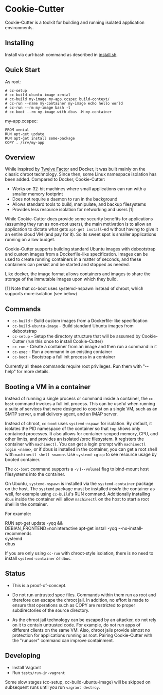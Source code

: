 # Cookie-Cutter

Cookie-Cutter is a toolkit for building and running isolated application
environments.

## Installing

Install via curl-bash command as described in [install.sh].

[install.sh]:https://github.com/mcary/cookie-cutter/blob/master/install.sh

## Quick Start

As root:
```
# cc-setup
# cc-build-ubuntu-image xenial
# cc-build my-image my-app.ccspec build-context/
# cc-run --name my-container my-image echo hello world
# cc-run --rm my-image bash -l
# cc-boot --rm my-image-with-dbus -M my-container
```

my-app.ccspec:
```
FROM xenial
RUN apt-get update
RUN apt-get install some-package
COPY . /srv/my-app
```

## Overview

While inspired by [Twelve Factor](12factor.net) and Docker, it was built
mainly on the classic chroot technology.  Since then, some Linux namespace
isolation has been added.  Compared to Docker, Cookie-Cutter:

* Works on 32-bit machines where small applications can run with a smaller
  memory footprint
* Does not require a daemon to run in the background
* Allows standard tools to build, manipulate, and backup filesystems
* Provides less resource isolation for networking and users [1]

While Cookie-Cutter does provide some security benefits for applications
(assuming they run as non-root users), the main motivation is to allow an
application to dictate what gets `apt-get install`-ed without having to
give it an entire cloud VM (and pay for it).  So its sweet spot is smaller
applications running on a low budget.

Cookie-Cutter supports building standard Ubuntu images with debootstrap and
custom images from a Dockerfile-like specification.  Images can be used to
create running containers in a matter of seconds, and these containers can
persist and be started and stopped as needed.

Like docker, the image format allows containers and images to share the
storage of the immutable images upon which they build.

[1] Note that cc-boot uses systemd-nspawn instead of chroot, which supports
more isolation (see below)

## Commands

* `cc-build` - Build custom images from a Dockerfile-like specification
* `cc-build-ubuntu-image` - Build standard Ubuntu images from debootstrap
* `cc-setup` - Setup the directory structure that will be assumed by
  Cookie-Cutter (run this once to install Cookie-Cutter)
* `cc-run` - Create a container from an image and then run a command in it
* `cc-exec` - Run a command in an existing container
* `cc-boot` - Bootstrap a full init process in a container

Currently all these commands require root privileges.  Run them with
"--help" for more details.

## Booting a VM in a container

Instead of running a single process or command inside a container, the
`cc-boot` command invokes a full init process.  This can be useful when
running a suite of services that were designed to coexist on a single VM,
such as an SMTP server, a mail delivery agent, and an IMAP server.

Instead of chroot, `cc-boot` uses `systemd-nspawn` for isolation.  By
default, it isolates the PID namespace of the container so that `top` shows
only contained processes.  It also allows for container-scoped memory, CPU,
and other limits, and provides an isolated /proc filesystem.  It registers
the container with `machinectl`.  You can get a login prompt with
`machinectl login <name>`, or if dbus is installed in the container, you
can get a root shell with `machinectl shell <name>`.  Use `systemd-cgtop`
to see resource usage by booted container.

The `cc-boot` command supports a `-v` (`--volume`) flag to bind-mount host
filesystems into the container.

On Ubuntu, `systemd-nspawn` is installed via the `systemd-container`
package on the host.  The `systemd` package must be installed _inside_ the
container as well, for example using `cc-build`'s RUN command.
Additionally installing `dbus` inside the container will allow `machinectl`
on the host to start a root shell in the container.

For example:

 RUN apt-get update -yqq && \
   DEBIAN_FRONTEND=noninteractive apt-get install -yqq --no-install-recommends \
   systemd \
   dbus

If you are only using `cc-run` with chroot-style isolation, there is no
need to install `systemd-container` or `dbus`.

## Status

* This is a proof-of-concept.

* Do not run untrusted spec files.  Commands within them run as root and
  therefore can escape the chroot jail.  In addition, no effort is made to
  ensure that operations such as COPY are restricted to proper
  subdirectories of the source directory.

* As the chroot jail technology can be escaped by an attacker, do not rely
  on it to contain untrusted code.  For example, do not run apps of
  different clients on the same VM.  Also, chroot jails provide almost no
  protection for applications running as root.  Pairing Cookie-Cutter with
  the "runuser" command can improve containment.

## Developing

* Install Vagrant
* Run `tests/run-in-vagrant`

Some slow stages (cc-setup, cc-build-ubuntu-image) will be skipped on
subsequent runs until you run `vagrant
destroy`.
